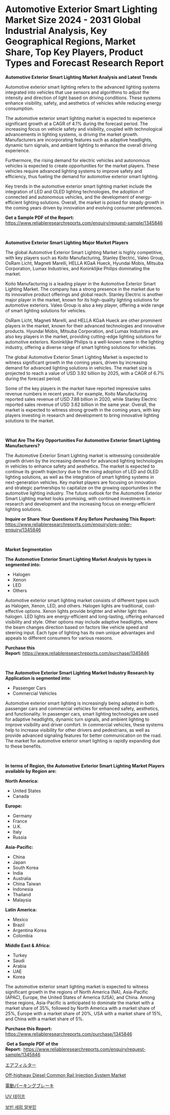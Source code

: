 <p><h1>Automotive Exterior Smart Lighting Market Size 2024 - 2031 Global Industrial Analysis, Key Geographical Regions, Market Share, Top Key Players, Product Types and Forecast Research Report</h1></p><p><strong>Automotive Exterior Smart Lighting Market Analysis and Latest Trends</strong></p>
<p><p>Automotive exterior smart lighting refers to the advanced lighting systems integrated into vehicles that use sensors and algorithms to adjust the intensity and direction of light based on driving conditions. These systems enhance visibility, safety, and aesthetics of vehicles while reducing energy consumption.</p><p>The automotive exterior smart lighting market is expected to experience significant growth at a CAGR of 4.1% during the forecast period. The increasing focus on vehicle safety and visibility, coupled with technological advancements in lighting systems, is driving the market growth. Manufacturers are incorporating features such as adaptive headlights, dynamic turn signals, and ambient lighting to enhance the overall driving experience.</p><p>Furthermore, the rising demand for electric vehicles and autonomous vehicles is expected to create opportunities for the market players. These vehicles require advanced lighting systems to improve safety and efficiency, thus fueling the demand for automotive exterior smart lighting.</p><p>Key trends in the automotive exterior smart lighting market include the integration of LED and OLED lighting technologies, the adoption of connected and autonomous vehicles, and the development of energy-efficient lighting solutions. Overall, the market is poised for steady growth in the coming years driven by innovation and evolving consumer preferences.</p></p>
<p><strong>Get a Sample PDF of the Report:&nbsp;</strong> <a href="https://www.reliableresearchreports.com/enquiry/request-sample/1345846">https://www.reliableresearchreports.com/enquiry/request-sample/1345846</a></p>
<p>&nbsp;</p>
<p><strong>Automotive Exterior Smart Lighting Major Market Players</strong></p>
<p><p>The global Automotive Exterior Smart Lighting Market is highly competitive, with key players such as Koito Manufacturing, Stanley Electric, Valeo Group, OsRam Licht, Magneti Marelli, HELLA KGaA Hueck, Hyundai Mobis, Mitsuba Corporation, Lumax Industries, and Koninklijke Philips dominating the market.</p><p>Koito Manufacturing is a leading player in the Automotive Exterior Smart Lighting Market. The company has a strong presence in the market due to its innovative product offerings and global reach. Stanley Electric is another major player in the market, known for its high-quality lighting solutions for automotive exteriors. Valeo Group is also a key player, offering a wide range of smart lighting solutions for vehicles.</p><p>OsRam Licht, Magneti Marelli, and HELLA KGaA Hueck are other prominent players in the market, known for their advanced technologies and innovative products. Hyundai Mobis, Mitsuba Corporation, and Lumax Industries are also key players in the market, providing cutting-edge lighting solutions for automotive exteriors. Koninklijke Philips is a well-known name in the lighting industry, offering a diverse range of smart lighting solutions for vehicles.</p><p>The global Automotive Exterior Smart Lighting Market is expected to witness significant growth in the coming years, driven by increasing demand for advanced lighting solutions in vehicles. The market size is projected to reach a value of USD 3.92 billion by 2025, with a CAGR of 6.7% during the forecast period.</p><p>Some of the key players in the market have reported impressive sales revenue numbers in recent years. For example, Koito Manufacturing reported sales revenue of USD 7.88 billion in 2020, while Stanley Electric reported sales revenue of USD 3.62 billion in the same year. Overall, the market is expected to witness strong growth in the coming years, with key players investing in research and development to bring innovative lighting solutions to the market.</p></p>
<p>&nbsp;</p>
<p><strong>What Are The Key Opportunities For Automotive Exterior Smart Lighting Manufacturers?</strong></p>
<p><p>The Automotive Exterior Smart Lighting market is witnessing considerable growth driven by the increasing demand for advanced lighting technologies in vehicles to enhance safety and aesthetics. The market is expected to continue its growth trajectory due to the rising adoption of LED and OLED lighting solutions, as well as the integration of smart lighting systems in next-generation vehicles. Key market players are focusing on innovation and strategic partnerships to capitalize on the growing opportunities in the automotive lighting industry. The future outlook for the Automotive Exterior Smart Lighting market looks promising, with continued investments in research and development and the increasing focus on energy-efficient lighting solutions.</p></p>
<p><strong>Inquire or Share Your Questions If Any Before Purchasing This Report:</strong> <a href="https://www.reliableresearchreports.com/enquiry/pre-order-enquiry/1345846">https://www.reliableresearchreports.com/enquiry/pre-order-enquiry/1345846</a></p>
<p>&nbsp;</p>
<p><strong>Market Segmentation</strong></p>
<p><strong>The Automotive Exterior Smart Lighting Market Analysis by types is segmented into:</strong></p>
<p><ul><li>Halogen</li><li>Xenon</li><li>LED</li><li>Others</li></ul></p>
<p><p>Automotive exterior smart lighting market consists of different types such as Halogen, Xenon, LED, and others. Halogen lights are traditional, cost-effective options. Xenon lights provide brighter and whiter light than halogen. LED lights are energy-efficient and long-lasting, offering enhanced visibility and style. Other options may include adaptive headlights, where the beam changes direction based on factors like vehicle speed and steering input. Each type of lighting has its own unique advantages and appeals to different consumers for various reasons.</p></p>
<p><strong>Purchase this Report:&nbsp;</strong><a href="https://www.reliableresearchreports.com/purchase/1345846">https://www.reliableresearchreports.com/purchase/1345846</a></p>
<p>&nbsp;</p>
<p><strong>The Automotive Exterior Smart Lighting Market Industry Research by Application is segmented into:</strong></p>
<p><ul><li>Passenger Cars</li><li>Commercial Vehicles</li></ul></p>
<p><p>Automotive exterior smart lighting is increasingly being adopted in both passenger cars and commercial vehicles for enhanced safety, aesthetics, and functionality. In passenger cars, smart lighting technologies are used for adaptive headlights, dynamic turn signals, and ambient lighting to improve visibility and driver comfort. In commercial vehicles, these systems help to increase visibility for other drivers and pedestrians, as well as provide advanced signaling features for better communication on the road. The market for automotive exterior smart lighting is rapidly expanding due to these benefits.</p></p>
<p>&nbsp;</p>
<p><strong>In terms of Region, the Automotive Exterior Smart Lighting Market Players available by Region are:</strong></p>
<p>
    <p> <strong> North America: </strong>
        <ul>
            <li>United States</li>
            <li>Canada</li>
        </ul>
        </p> 
    <p> <strong> Europe: </strong>
        <ul>
            <li>Germany</li>
            <li>France</li>
            <li>U.K.</li>
            <li>Italy</li>
            <li>Russia</li>
        </ul>
        </p> 
    <p> <strong> Asia-Pacific: </strong>
        <ul>
            <li>China</li>
            <li>Japan</li>
            <li>South Korea</li>
            <li>India</li>
            <li>Australia</li>
            <li>China Taiwan</li>
            <li>Indonesia</li>
            <li>Thailand</li>
            <li>Malaysia</li>
        </ul>
        </p> 
    <p> <strong> Latin America: </strong>
        <ul>
            <li>Mexico</li>
            <li>Brazil</li>
            <li>Argentina Korea</li>
            <li>Colombia</li>
        </ul>
        </p> 
    <p> <strong> Middle East & Africa: </strong>
        <ul>
            <li>Turkey</li>
            <li>Saudi</li>
            <li>Arabia</li>
            <li>UAE</li>
            <li>Korea</li>
        </ul>
    </p>
    </p>
<p><p>The automotive exterior smart lighting market is expected to witness significant growth in the regions of North America (NA), Asia-Pacific (APAC), Europe, the United States of America (USA), and China. Among these regions, Asia-Pacific is anticipated to dominate the market with a market share of 35%, followed by North America with a market share of 25%, Europe with a market share of 20%, USA with a market share of 15%, and China with a market share of 5%.</p></p>
<p><strong>Purchase this Report: </strong><a href="https://www.reliableresearchreports.com/purchase/1345846">https://www.reliableresearchreports.com/purchase/1345846</a></p>
<p>&nbsp;<strong>Get a Sample PDF of the Report:&nbsp;&nbsp;</strong><a href="https://www.reliableresearchreports.com/enquiry/request-sample/1345846">https://www.reliableresearchreports.com/enquiry/request-sample/1345846</a></p>
<p><strong></strong></p>
<p><p><a href="https://medium.com/@reliezer65/%E3%82%A8%E3%82%A2%E3%83%95%E3%82%A3%E3%83%AB%E3%82%BF%E3%83%BC%E5%B8%82%E5%A0%B4%E3%81%AE%E3%83%88%E3%83%AC%E3%83%B3%E3%83%89%E3%81%A8%E5%B8%82%E5%A0%B4%E5%88%86%E6%9E%90%E3%81%AF-2024%E5%B9%B4%E3%81%8B%E3%82%892031%E5%B9%B4%E3%81%BE%E3%81%A7%E3%81%AE%E6%9C%9F%E9%96%93%E3%81%AB%E4%BA%88%E6%B8%AC%E3%81%95%E3%82%8C%E3%81%A6%E3%81%84%E3%81%BE%E3%81%99-60ed0018462e">エアフィルター</a></p><p><a href="https://github.com/johnbach50/Market-Research-Report-List-2/blob/main/off-highway-diesel-common-rail-injection-system-market.md">Off-highway Diesel Common Rail Injection System Market</a></p><p><a href="https://medium.com/@deonnorth8/%E9%9B%BB%E5%8B%95%E3%83%91%E3%83%BC%E3%82%AD%E3%83%B3%E3%82%B0%E3%83%96%E3%83%AC%E3%83%BC%E3%82%AD%E5%B8%82%E5%A0%B4%E3%81%AE%E3%82%B7%E3%82%A7%E3%82%A2%E3%81%AE%E5%A4%89%E5%8C%96%E3%81%A8%E5%B8%82%E5%A0%B4%E3%81%AE%E6%88%90%E9%95%B7%E3%83%88%E3%83%AC%E3%83%B3%E3%83%892024%E5%B9%B4-2031%E5%B9%B4-8ce55c546a7e">電動パーキングブレーキ</a></p><p><a href="https://medium.com/@gerry_almeida/uv-%ED%85%8C%EC%9D%B4%ED%94%84-%EC%8B%9C%EC%9E%A5-%EC%A0%90%EC%9C%A0%EC%9C%A8-%EB%B3%80%ED%99%94-%EB%B0%8F-%EC%8B%9C%EC%9E%A5-%EC%84%B1%EC%9E%A5-%EC%B6%94%EC%9D%B4-2024%EB%85%84-2031%EB%85%84-1a7790092c3f">UV 테이프</a></p><p><a href="https://medium.com/@gerry_almeida/2024%EB%85%84%EB%B6%80%ED%84%B0-2031%EB%85%84%EA%B9%8C%EC%A7%80%EC%9D%98-%EA%B8%B0%EA%B0%84%EC%9D%84-%EC%9C%84%ED%95%9C-%EC%86%8C-%ED%98%88%EC%B2%AD-%EC%95%8C%EB%B6%80%EB%AF%BC-%EC%8B%9C%EC%9E%A5-%EB%B6%84%EC%84%9D-%EB%B0%8F-%EA%B7%9C%EB%AA%A8-%EC%98%88%EC%B8%A1-cb02847f7f5e">보빈 세럼 알부민</a></p></p>
